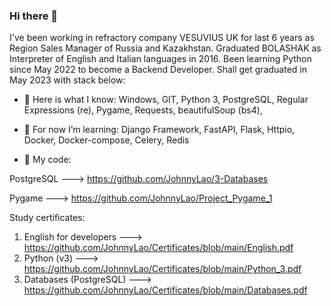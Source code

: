 ### Hi there 👋

I've been working in refractory company VESUVIUS UK for last 6 years as Region Sales Manager of Russia and Kazakhstan.
Graduated BOLASHAK as Interpreter of English and Italian languages in 2016.
Been learning Python since May 2022 to become a Backend Developer. Shall get graduated in May 2023 with stack below:

- 🔭 Here is what I know:
Windows, GIT, Python 3, PostgreSQL, Regular Expressions (re), Pygame, Requests, beautifulSoup (bs4),

- 🌱 For now I’m learning:
Django Framework, FastAPI, Flask, Httpio, Docker, Docker-compose, Celery, Redis



- 💬 My code:

PostgreSQL ---> https://github.com/JohnnyLao/3-Databases

Pygame ---> https://github.com/JohnnyLao/Project_Pygame_1

Study certificates:
1) English for developers   ---> https://github.com/JohnnyLao/Certificates/blob/main/English.pdf
2) Python (v3)              ---> https://github.com/JohnnyLao/Certificates/blob/main/Python_3.pdf
3) Databases (PostgreSQL)   ---> https://github.com/JohnnyLao/Certificates/blob/main/Databases.pdf
